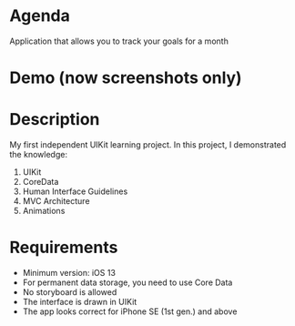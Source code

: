#  Agenda
Application that allows you to track your goals for a month

# Demo (now screenshots only)


# Description
My first independent UIKit learning project. In this project, I demonstrated the knowledge:
1. UIKit
2. CoreData
3. Human Interface Guidelines
4. MVC Architecture
5. Animations

# Requirements
- Minimum version: iOS 13
- For permanent data storage, you need to use Core Data
- No storyboard is allowed
- The interface is drawn in UIKit
- The app looks correct for iPhone SE (1st gen.) and above
